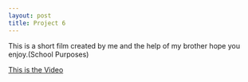 ```yaml
---
layout: post
title: Project 6
---
```


This is a short film created by me and the help of my brother hope you enjoy.(School Purposes)

[This is the Video](https://www.flickr.com/photos/130061864@N03/16855915642/)
